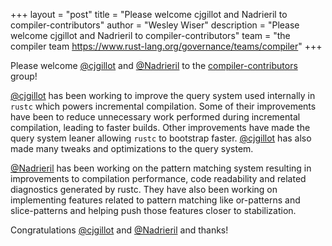 +++
layout = "post"
title = "Please welcome cjgillot and Nadrieril to compiler-contributors"
author = "Wesley Wiser"
description = "Please welcome cjgillot and Nadrieril to compiler-contributors"
team = "the compiler team <https://www.rust-lang.org/governance/teams/compiler>"
+++

Please welcome [@cjgillot] and [@Nadrieril] to the [compiler-contributors] group!

[@cjgillot] has been working to improve the query system used internally in `rustc` which powers incremental compilation.
Some of their improvements have been to reduce unnecessary work performed during incremental compilation, leading to faster builds.
Other improvements have made the query system leaner allowing `rustc` to bootstrap faster.
[@cjgillot] has also made many tweaks and optimizations to the query system.

[@Nadrieril] has been working on the pattern matching system resulting in improvements to compilation performance, code readability and related diagnostics generated by rustc.
They have also been working on implementing features related to pattern matching like or-patterns and slice-patterns and helping push those features closer to stabilization.

Congratulations [@cjgillot] and [@Nadrieril] and thanks!

[@cjgillot]: https://github.com/cjgillot
[@Nadrieril]: https://github.com/Nadrieril
[compiler-contributors]: https://rust-lang.github.io/rfcs/2689-compiler-team-contributors.html
